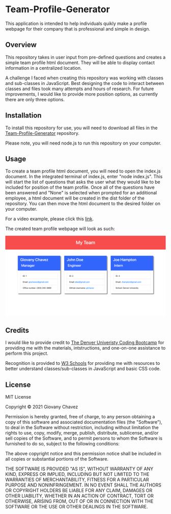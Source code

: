 # Team-Profile-Generator

This application is intended to help individuals quikly make a profile webpage for their company that is professional and simple in design.

## Overview

This repository takes in user input from pre-defined questions and creates a simple team profile html document. They will be able to display contact information in a centralized location.

A challenge I faced when creating this repository was working with classes and sub-classes in JavaScript. Best designing the code to interact between classes and files took many attempts and hours of research. For future improvements, I would like to provide more position options, as currently there are only three options.


## Installation

To install this repository for use, you will need to download all files in the [Team-Profile-Generator](https://github.com/glchavez/Team-Profile-Generator) repository.

Please note, you will need node.js to run this repository on your computer.


## Usage

To create a team profile html document, you will need to open the index.js document. In the integrated terminal of index.js, enter "node index.js". This will start the list of questions that asks the user what they would like to be included for position of the team profile. Once all of the questions have been answered and "None" is selected when prompted for an additional employee, a html document will be created in the dist folder of the repository. You can then move the html document to the desired folder on your computer.

For a video example, please click this [link](https://drive.google.com/file/d/1aYsnPliOVXlWmS5XW2cPXWG1IpWxBXjt/view?usp=sharing).

The created team profile webpage will look as such:

![Example Team Profile](/media/example-page.png)


## Credits

I would like to provide credit to [The Denver Univeristy Coding Bootcamp](https://bootcamp.du.edu/coding/) for providing me with the materials, intstructions, and one-on-one assistance to perform this project.

Recognition is provided to [W3 Schools](https://www.w3schools.com/) for providing me with resources to better understand classes/sub-classes in JavaScript and basic CSS code.


## License

MIT License

Copyright &copy; 2021 Giovany Chavez

Permission is hereby granted, free of charge, to any person obtaining a copy
of this software and associated documentation files (the "Software"), to deal
in the Software without restriction, including without limitation the rights
to use, copy, modify, merge, publish, distribute, sublicense, and/or sell
copies of the Software, and to permit persons to whom the Software is
furnished to do so, subject to the following conditions:

The above copyright notice and this permission notice shall be included in all
copies or substantial portions of the Software.

THE SOFTWARE IS PROVIDED "AS IS", WITHOUT WARRANTY OF ANY KIND, EXPRESS OR
IMPLIED, INCLUDING BUT NOT LIMITED TO THE WARRANTIES OF MERCHANTABILITY,
FITNESS FOR A PARTICULAR PURPOSE AND NONINFRINGEMENT. IN NO EVENT SHALL THE
AUTHORS OR COPYRIGHT HOLDERS BE LIABLE FOR ANY CLAIM, DAMAGES OR OTHER
LIABILITY, WHETHER IN AN ACTION OF CONTRACT, TORT OR OTHERWISE, ARISING FROM,
OUT OF OR IN CONNECTION WITH THE SOFTWARE OR THE USE OR OTHER DEALINGS IN THE
SOFTWARE.
